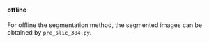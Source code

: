 #### offline
For offline the segmentation method, the segmented images can be obtained by `pre_slic_384.py`.
